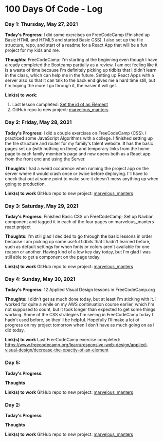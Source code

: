 # 100 Days Of Code - Log

### Day 1:  Thursday, May 27, 2021 

**Today's Progress**: I did some exercises on FreeCodeCamp (Finished up Basic HTML and HTML5 and started Basic CSS).  I also set up the file structure, repo, and start of a readme for a React App that will be a fun project for my kids and me.

**Thoughts:** FreeCodeCamp: I'm starting at the beginning even though I have already completed the Bootcamp partially as a review.  I am not feeling like it is a waste of time because I'm definitely picking up tidbits that I didn't learn in the class, which can help me in the future.  Setting up React Apps with a server also so that it can talk to the back end gives me a hard time still, but I'm hoping the more I go through it, the easier it will get.

**Link(s) to work:** 
1. Last lesson completed: [Set the id of an Element](https://www.freecodecamp.org/learn/responsive-web-design/basic-css/set-the-id-of-an-element)
2. GitHub repo to new project: [marvelous_manters](https://github.com/smanter82/marvelous_manters)




### Day 2: Friday, May 28, 2021

**Today's Progress**: I did a couple exercises on FreeCodeCamp (CSS).  I practiced some JavaScript Algorithms with a college.  I finished setting up the file structure and router for my family's talent website.  It has the basic pages set up (with nothing on them) and temporary links from the home page to each family member's page and now opens both as a React app from the front end and using the Server.

**Thoughts** I had a weird occurence when running the project app on the server where it would crash once or twice before deploying.  I'll have to check that out at some point to make sure it doesn't mess anything up when going to production. 

**Link(s) to work**
GitHub repo to new project: [marvelous_manters](https://github.com/smanter82/marvelous_manters)

### Day 3: Saturday, May 29, 2021

**Today's Progress**: Finished Basic CSS on FreeCodeCamp; Set up Navbar component and tagged it in each of the four pages on marvelous_manters react project

**Thoughts**: I'm still glad I decided to go through the basic lessons in order because I am picking up some useful tidbits that I hadn't learned before, such as default settings for when fonts or colors aren't available for one reason or another.  Having kind of a low key day today, but I'm glad I was still able to get a component on the page today.

**Link(s) to work**
GitHub repo to new project: [marvelous_manters](https://github.com/smanter82/marvelous_manters)

### Day 4: Sunday, May 30, 2021

**Today's Progress**: 12 Applied Visual Design lessons in FreeCodeCamp.org

**Thoughts**: I didn't get as much done today, but at least I'm sticking with it.  I worked for quite a while on my AWS continuation course earlier, which I'm not supposed to count, but it took longer than expected to get some things working. Some of the CSS strategies I'm seeing in FreeCodeCamp today I hadn't used before, so they'll be helpful. Hopefully I'll make a lot of progress on my project tomorrow when I don't have as much going on as I did today.

**Link(s) to work**
Last FreeCodeCamp exercise completed: https://www.freecodecamp.org/learn/responsive-web-design/applied-visual-design/decrease-the-opacity-of-an-element

### Day 5: 

**Today's Progress**: 

**Thoughts** 

**Link(s) to work**
GitHub repo to new project: [marvelous_manters](https://github.com/smanter82/marvelous_manters)

### Day 2: 

**Today's Progress**: 

**Thoughts** 

**Link(s) to work**
GitHub repo to new project: [marvelous_manters](https://github.com/smanter82/marvelous_manters)
